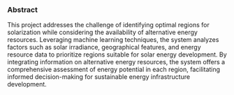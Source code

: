 ### Abstract
This project addresses the challenge of identifying optimal regions for solarization while considering the availability of alternative energy resources. Leveraging machine learning techniques, the system analyzes factors such as solar irradiance, geographical features, and energy resource data to prioritize regions suitable for solar energy development. By integrating information on alternative energy resources, the system offers a comprehensive assessment of energy potential in each region, facilitating informed decision-making for sustainable energy infrastructure development.